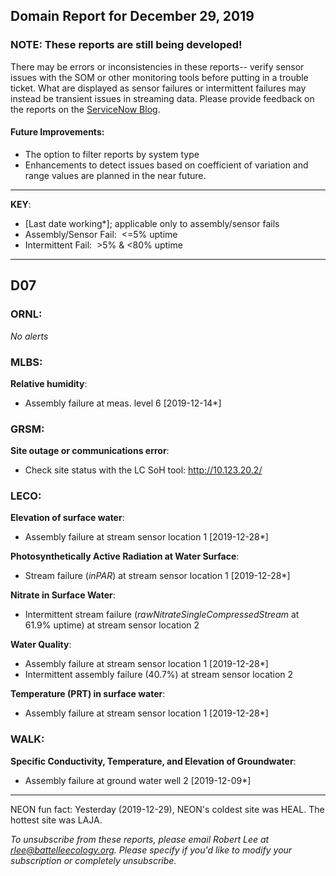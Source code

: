 ## Domain Report for December 29, 2019


### NOTE: These reports are still being developed!
There may be errors or inconsistencies in these reports-- verify sensor issues with the SOM or other monitoring tools before putting in a trouble ticket. What are displayed as sensor failures or intermittent failures may instead be transient issues in streaming data.
Please provide feedback on the reports on the [ServiceNow Blog](https://neon.service-now.com/community?id=community_blog&sys_id=9b4fbe8adbed734017ecf9041d9619be).

#### Future Improvements: 
 - The option to filter reports by system type 
 - Enhancements to detect issues based on coefficient of variation and range values are planned in the near future.

***

**KEY**:

 - [Last date working*]; applicable only to assembly/sensor fails
 - Assembly/Sensor Fail:&nbsp;&nbsp;<=5% uptime
 - Intermittent Fail:&nbsp;&nbsp;>5% & <80% uptime

***
## D07

### ORNL:

_No alerts_

### MLBS:

**Relative humidity**:
 - Assembly failure at meas. level 6 [2019-12-14*]

### GRSM:

**Site outage or communications error**:
 - Check site status with the LC SoH tool: http://10.123.20.2/

### LECO:

**Elevation of surface water**:
 - Assembly failure at stream sensor location 1 [2019-12-28*]

**Photosynthetically Active Radiation at Water Surface**:
 - Stream failure (_inPAR_) at stream sensor location 1 [2019-12-28*]

**Nitrate in Surface Water**:
 - Intermittent stream failure (_rawNitrateSingleCompressedStream_ at 61.9% uptime) at stream sensor location 2

**Water Quality**:
 - Assembly failure at stream sensor location 1 [2019-12-28*]
 - Intermittent assembly failure (40.7%) at stream sensor location 2

**Temperature (PRT) in surface water**:
 - Assembly failure at stream sensor location 1 [2019-12-28*]

### WALK:

**Specific Conductivity, Temperature, and Elevation of Groundwater**:
 - Assembly failure at ground water well 2 [2019-12-09*]

***
NEON fun fact: Yesterday (2019-12-29), NEON's coldest site was HEAL. The hottest site was LAJA.

_To unsubscribe from these reports, please email Robert Lee at rlee@battelleecology.org. Please specify if you'd like to modify your subscription or completely unsubscribe._
